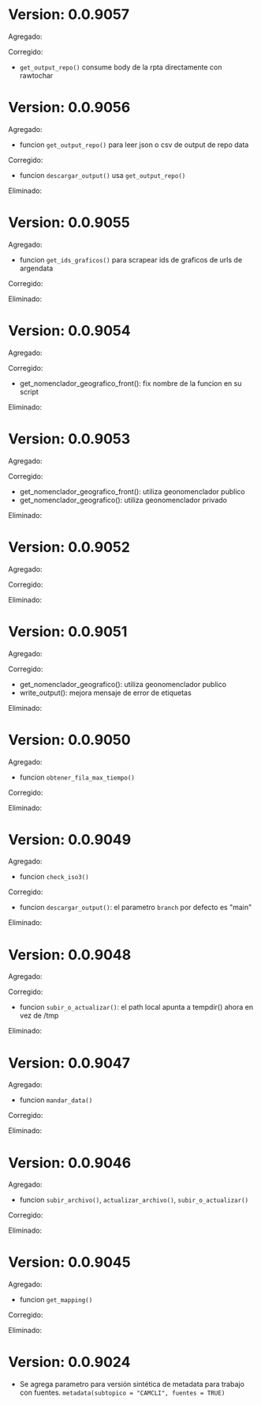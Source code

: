 # Version: 0.0.9057

Agregado:

Corregido:
- `get_output_repo()` consume body de la rpta directamente con rawtochar

# Version: 0.0.9056

Agregado:
- funcion `get_output_repo()` para leer json o csv de output de repo data

Corregido:
- funcion `descargar_output()` usa `get_output_repo()`

Eliminado:

# Version: 0.0.9055

Agregado:
- funcion `get_ids_graficos()` para scrapear ids de graficos de urls de argendata

Corregido:

Eliminado:

# Version: 0.0.9054

Agregado:

Corregido:
- get_nomenclador_geografico_front(): fix nombre de la funcion en su script

Eliminado:


# Version: 0.0.9053

Agregado:

Corregido:
- get_nomenclador_geografico_front(): utiliza geonomenclador publico 
- get_nomenclador_geografico(): utiliza geonomenclador privado 

Eliminado:

# Version: 0.0.9052

Agregado:

Corregido:

Eliminado:


# Version: 0.0.9051

Agregado:

Corregido:
- get_nomenclador_geografico(): utiliza geonomenclador publico
- write_output(): mejora mensaje de error de etiquetas

Eliminado:

# Version: 0.0.9050

Agregado:
- funcion `obtener_fila_max_tiempo()`

Corregido:

Eliminado:

# Version: 0.0.9049

Agregado:
- funcion `check_iso3()`

Corregido:
- funcion `descargar_output()`: el parametro `branch` por defecto es "main"

Eliminado:

# Version: 0.0.9048

Agregado:

Corregido:
- funcion `subir_o_actualizar()`: el path local apunta a tempdir() ahora en vez de /tmp

Eliminado:

# Version: 0.0.9047

Agregado:
- funcion `mandar_data()`

Corregido:

Eliminado:

# Version: 0.0.9046

Agregado:
- funcion `subir_archivo()`, `actualizar_archivo()`, `subir_o_actualizar()`

Corregido:

Eliminado:

# Version: 0.0.9045

Agregado:
- funcion `get_mapping()` 

Corregido:

Eliminado:

# Version: 0.0.9024

* Se agrega parametro para versión sintética de metadata para trabajo con fuentes. `metadata(subtopico = "CAMCLI", fuentes = TRUE)`
